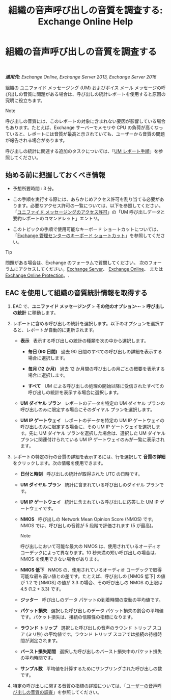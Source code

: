 ﻿---
title: '組織の音声呼び出しの音質を調査する: Exchange Online Help'
TOCTitle: 組織の音声呼び出しの音質を調査する
ms:assetid: 8a87694b-1678-4a01-859f-5ad3b2c73db5
ms:mtpsurl: https://technet.microsoft.com/ja-jp/library/JJ659069(v=EXCHG.150)
ms:contentKeyID: 50555814
ms.date: 05/22/2018
mtps_version: v=EXCHG.150
ms.translationtype: HT
---

# 組織の音声呼び出しの音質を調査する

 

_**適用先:** Exchange Online, Exchange Server 2013, Exchange Server 2016_

組織の ユニファイド メッセージング (UM) およびボイス メール メッセージの呼び出しの音質に問題がある場合は、呼び出しの統計レポートを使用すると原因の究明に役立ちます。


> [!NOTE]
> 呼び出しの音質には、このレポートの対象に含まれない要因が影響している場合もあります。たとえば、Exchange サーバーでメモリや CPU の負荷が高くなっていると、レポートには音質が最高と示されていても、ユーザーから音質の問題が報告される場合があります。



呼び出しの統計に関連する追加のタスクについては、「[UM レポート手順](um-reports-procedures-exchange-2013-help.md)」を参照してください。

## 始める前に把握しておくべき情報

  - 予想所要時間 : 3 分。

  - この手順を実行する際には、あらかじめアクセス許可を割り当てる必要があります。必要なアクセス許可の一覧については、以下を参照してください。「[ユニファイド メッセージングのアクセス許可](unified-messaging-permissions-exchange-2013-help.md)」の「UM 呼び出しデータと要約レポートのコマンドレット」エントリ。

  - このトピックの手順で使用可能なキーボード ショートカットについては、「[Exchange 管理センターのキーボード ショートカット](keyboard-shortcuts-in-the-exchange-admin-center-exchange-online-protection-help.md)」を参照してください。


> [!TIP]
> 問題がある場合は、Exchange のフォーラムで質問してください。 次のフォーラムにアクセスしてください。<A href="https://go.microsoft.com/fwlink/p/?linkid=60612">Exchange Server</A>、 <A href="https://go.microsoft.com/fwlink/p/?linkid=267542">Exchange Online</A>、 または <A href="https://go.microsoft.com/fwlink/p/?linkid=285351">Exchange Online Protection</A>。.



## EAC を使用して組織の音質統計情報を取得する

1.  EAC で、<strong>ユニファイド メッセージング</strong> \> <strong>その他のオプション</strong>![\[その他のオプション\] アイコン](images/JJ150550.5381819e-3b21-4873-8714-e9b956290b28(EXCHG.150).gif "[その他のオプション] アイコン") \> <strong>呼び出しの統計</strong> に移動します。

2.  レポートに含める呼び出しの統計を選択します。以下のオプションを選択すると、レポートが自動的に更新されます。
    
      - <strong>表示</strong>   表示する呼び出しの統計の種類を次の中から選択します。
        
          - <strong>毎日 (90 日間)</strong>   過去 90 日間のすべての呼び出しの詳細を表示する場合に選択します。
        
          - <strong>毎月 (12 か月)</strong>   過去 12 か月間の呼び出しの月ごとの概要を表示する場合に選択します。
        
          - <strong>すべて</strong>   UM による呼び出しの処理の開始以降に受信されたすべての呼び出しの統計を表示する場合に選択します。
    
      - <strong>UM ダイヤル プラン</strong>   レポートのデータを特定の UM ダイヤル プランの呼び出しのみに限定する場合にそのダイヤル プランを選択します。
    
      - <strong>UM IP ゲートウェイ</strong>   レポートのデータを特定の UM IP ゲートウェイの呼び出しのみに限定する場合に、その UM IP ゲートウェイを選択します。先に UM ダイヤル プランを選択した場合は、選択した UM ダイヤル プランに関連付けられている UM IP ゲートウェイのみが一覧に表示されます。

3.  レポートの特定の行の音質の詳細を表示するには、行を選択して <strong>音質の詳細</strong> をクリックします。次の情報を使用できます。
    
      - <strong>日付と時刻</strong>   呼び出しの統計が取得された UTC の日時です。
    
      - <strong>UM ダイヤル プラン</strong>   統計に含まれている呼び出しのダイヤル プランです。
    
      - <strong>UM IP ゲートウェイ</strong>   統計に含まれている呼び出しに応答した UM IP ゲートウェイです。
    
      - <strong>NMOS</strong>   呼び出しの Network Mean Opinion Score (NMOS) です。NMOS では、呼び出しの音質が 5 段階で評価されます (5 が最高)。
        

        > [!NOTE]
        > 呼び出しにおいて可能な最大の NMOS は、使用されているオーディオ コーデックによって異なります。10&nbsp;秒未満の短い呼び出しの場合は、NMOS を使用できない場合があります。

    
      - <strong>NMOS 低下</strong>   NMOS の、使用されているオーディオ コーデックで取得可能な最も高い値との差です。たとえば、呼び出しの \[NMOS 低下\] の値が 1.2 で \[NMOS\] の値が 3.3 の場合、その呼び出しの NMOS の上限は 4.5 (1.2 + 3.3) です。
    
      - <strong>ジッター</strong>   呼び出しのデータ パケットの到着時間の変動の平均値です。
    
      - <strong>パケット損失</strong>   選択した呼び出しのデータ パケット損失の割合の平均値です。パケット損失は、接続の信頼性の指標になります。
    
      - <strong>ラウンド トリップ</strong>   選択した呼び出しの音声のラウンド トリップ スコア (ミリ秒) の平均値です。ラウンド トリップ スコアでは接続の待機時間が測定されます。
    
      - <strong>バースト損失期間</strong>   選択した呼び出しのバースト損失中のパケット損失の平均時間です。
    
      - <strong>サンプル数</strong>   平均値を計算するためにサンプリングされた呼び出しの数です。

4.  特定の呼び出しに関する音質の指標の詳細については、「[ユーザーの音声呼び出しの音質の調査](investigate-the-audio-quality-of-voice-calls-for-a-user-exchange-2013-help.md)」を参照してください。

